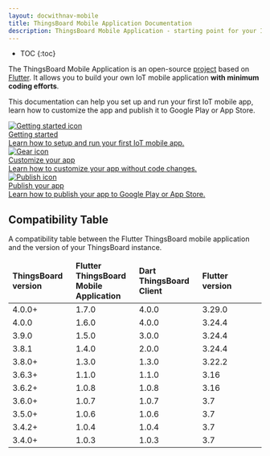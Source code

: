 ```yaml
---
layout: docwithnav-mobile
title: ThingsBoard Mobile Application Documentation
description: ThingsBoard Mobile Application - starting point for your IoT mobile product
---
```


* TOC
{:toc}

The ThingsBoard Mobile Application is an open-source [project](https://github.com/thingsboard/flutter_thingsboard_app) based on [Flutter](https://flutter.dev/).
It allows you to build your own IoT mobile application **with minimum coding efforts**.

This documentation can help you set up and run your first IoT mobile app, learn how to customize the app and publish it to Google Play or App Store.

<div class="doc-features row mt-4">
    <div class="col-12 col-sm-6 col-lg col-xxl-6 col-4xl mb-4">
        <a class="feature-card" href="/docs/mobile/getting-started/">
            <img class="feature-logo" src="https://img.thingsboard.io/feature-logo/getting-started.svg" alt="Getting started icon">
            <div class="feature-title">Getting started</div>
            <div class="feature-text">
                Learn how to setup and run your first IoT mobile app.
            </div>
        </a>
    </div>
    <div class="col-12 col-sm-6 col-lg col-xxl-6 col-4xl mb-4">
        <a class="feature-card" href="/docs/mobile/customization/">
            <img class="feature-logo" src="https://img.thingsboard.io/feature-logo/configuration.svg" alt="Gear icon">
            <div class="feature-title">Customize your app</div>
            <div class="feature-text">
                Learn how to customize your app without code changes.
            </div>
        </a>
    </div>
    <div class="col-12 col-lg mb-4">
        <a class="feature-card" href="/docs/mobile/release/">
            <img class="feature-logo" src="https://img.thingsboard.io/feature-logo/publish.svg" alt="Publish icon">
            <div class="feature-title">Publish your app</div>
            <div class="feature-text">
                Learn how to publish your app to Google Play or App Store.
            </div>
        </a>
    </div>
</div>

## Compatibility Table

A compatibility table between the Flutter ThingsBoard mobile application and the version of your ThingsBoard instance.

<table id="compatibility-table">
    <thead>
        <tr>
          <td style="width: 25%"><b>ThingsBoard version</b></td><td style="width: 25%"><b>Flutter ThingsBoard Mobile Application</b></td><td style="width: 25%"><b>Dart ThingsBoard Client</b></td><td style="width: 25%"><b>Flutter version</b></td>
        </tr>
    </thead>
    <tbody>
         <tr>
            <td>4.0.0+</td>
            <td>1.7.0</td>
            <td>4.0.0</td>
            <td>3.29.0</td>
        </tr>
         <tr>
            <td>4.0.0</td>
            <td>1.6.0</td>
            <td>4.0.0</td>
            <td>3.24.4</td>
        </tr>
         <tr>
            <td>3.9.0</td>
            <td>1.5.0</td>
            <td>3.0.0</td>
            <td>3.24.4</td>
        </tr>
        <tr>
            <td>3.8.1</td>
            <td>1.4.0</td>
            <td>2.0.0</td>
            <td>3.24.4</td>
        </tr>
        <tr>
            <td>3.8.0+</td>
            <td>1.3.0</td>
            <td>1.3.0</td>
            <td>3.22.2</td>
        </tr>
        <tr>
            <td>3.6.3+</td>
            <td>1.1.0</td>
            <td>1.1.0</td>
            <td>3.16</td>
        </tr>      
        <tr>
            <td>3.6.2+</td>
            <td>1.0.8</td>
            <td>1.0.8</td>
            <td>3.16</td>
        </tr>
        <tr>
            <td>3.6.0+</td>
            <td>1.0.7</td>
            <td>1.0.7</td>
            <td>3.7</td>
        </tr>
        <tr>
            <td>3.5.0+</td>
            <td>1.0.6</td>
            <td>1.0.6</td>
            <td>3.7</td>
        </tr>
        <tr>
            <td>3.4.2+</td>
            <td>1.0.4</td>
            <td>1.0.4</td>
            <td>3.7</td>
        </tr>
        <tr>
            <td>3.4.0+</td>
            <td>1.0.3</td>
            <td>1.0.3</td>
            <td>3.7</td>
        </tr>
    </tbody>
</table>
